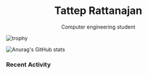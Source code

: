 <h1 align="center"> Tattep Rattanajan</h1>
<p align="center"> Computer engineering student <p>
  

  
![trophy](https://github-profile-trophy.vercel.app/?username=tattepr&row=7&column=7&theme=darkhub)

![Anurag's GitHub stats](https://github-readme-stats.vercel.app/api?username=tattepr&theme=great-gatsby)

### Recent Activity
<!--START_SECTION:activity-->
